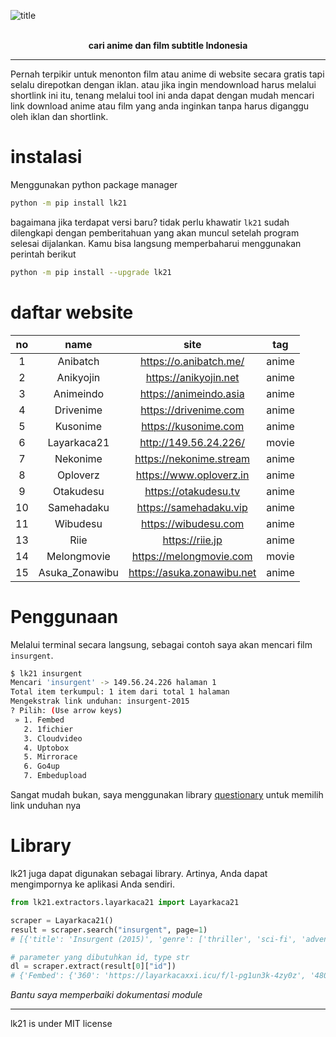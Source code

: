 
![title](https://drive.google.com/uc?export=view&id=1kNTbXCojFechk1MKt1BPwVwoOWqE3kUW)

<br />
<div align="center">
<strong>
cari anime dan film subtitle Indonesia
</strong>
</div>

-------

Pernah terpikir untuk menonton film atau anime di website secara gratis tapi selalu direpotkan dengan iklan. atau jika ingin mendownload harus melalui shortlink ini itu, tenang melalui tool ini anda dapat dengan mudah mencari link download anime atau film yang anda inginkan tanpa harus  diganggu oleh iklan dan shortlink.

# instalasi
Menggunakan python package manager
```bash
python -m pip install lk21
```

bagaimana jika terdapat versi baru? tidak perlu khawatir `lk21` sudah dilengkapi dengan pemberitahuan yang akan muncul setelah program selesai dijalankan. Kamu bisa langsung memperbaharui menggunakan perintah berikut
```bash
python -m pip install --upgrade lk21
```

# daftar website
| no | name | site | tag |
|:---:|:---:|:---:|:---:|
| 1 | Anibatch | https://o.anibatch.me/ | anime |
| 2 | Anikyojin | https://anikyojin.net | anime |
| 3 | Animeindo | https://animeindo.asia | anime |
| 4 | Drivenime | https://drivenime.com | anime |
| 5 | Kusonime | https://kusonime.com | anime |
| 6 | Layarkaca21 | http://149.56.24.226/ | movie |
| 7 | Nekonime | https://nekonime.stream | anime |
| 8 | Oploverz | https://www.oploverz.in | anime |
| 9 | Otakudesu | https://otakudesu.tv | anime |
| 10 | Samehadaku | https://samehadaku.vip | anime |
| 11 | Wibudesu | https://wibudesu.com | anime |
| 13 | Riie | https://riie.jp | anime |
| 14 | Melongmovie | https://melongmovie.com | movie |
| 15 | Asuka_Zonawibu | https://asuka.zonawibu.net | anime |

# Penggunaan
Melalui terminal secara langsung, sebagai contoh saya akan mencari film `insurgent`.

```bash
$ lk21 insurgent
Mencari 'insurgent' -> 149.56.24.226 halaman 1
Total item terkumpul: 1 item dari total 1 halaman
Mengekstrak link unduhan: insurgent-2015
? Pilih: (Use arrow keys)
 » 1. Fembed
   2. 1fichier
   3. Cloudvideo
   4. Uptobox
   5. Mirrorace
   6. Go4up
   7. Embedupload
```

Sangat mudah bukan, saya menggunakan library [questionary](https://pypi.org/project/questionary/) untuk memilih link unduhan nya

# Library
lk21 juga dapat digunakan sebagai library. Artinya, Anda dapat mengimpornya ke aplikasi Anda sendiri.

```python
from lk21.extractors.layarkaca21 import Layarkaca21

scraper = Layarkaca21()
result = scraper.search("insurgent", page=1)
# [{'title': 'Insurgent (2015)', 'genre': ['thriller', 'sci-fi', 'adventure'], 'star': ['Kate Winslet', 'Jai Courtney', 'Mekhi Phifer', 'Shailene Woodley'], 'country': ['usa'], 'size': ['1080', ''], 'quality': ['bluray', ''], 'year': ['2015', ''], 'director': 'Robert Schwentke', 'id': 'insurgent-2015'}]

# parameter yang dibutuhkan id, type str
dl = scraper.extract(result[0]["id"])
# {'Fembed': {'360': 'https://layarkacaxxi.icu/f/l-pg1un3k-4zy0z', '480': 'https://layarkacaxxi.icu/f/l-pg1un3k-4zy0z', '720': 'https://layarkacaxxi.icu/f/l-pg1un3k-4zy0z', '1080': 'https://layarkacaxxi.icu/f/l-pg1un3k-4zy0z'}, '1fichier': {'1080': 'https://1fichier.com/?xmnyfjrgufsolwxot482'}, 'Cloudvideo': {'1080': 'https://cloudvideo.tv/d5dcgcmw48xr'}, 'Uptobox': {'1080': 'https://uptobox.com/4td03kyc6jw6'}, 'Mirrorace': {'1080': 'https://mirrorace.org/m/1Gb4z'}, 'Go4up': {'1080': 'http://dl.go4up.com/dl/071f635ef45857'}, 'Embedupload': {'1080': 'http://www.embedupload.com/?d=6YCHFCJDKT'}}
```


<i>Bantu saya memperbaiki dokumentasi module</i>

-------

lk21 is under MIT license
